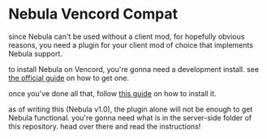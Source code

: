 # Nebula Vencord Compat
since Nebula can't be used without a client mod, for hopefully obvious reasons, you need a plugin for your client mod of choice that implements Nebula support.

to install Nebula on Vencord, you're gonna need a development install. see [the official guide](https://docs.vencord.dev/installing/) on how to get one.
<!--
TODO: See if its possible to safely integrate Nebula's backend into the plugin (plugin launching the backend? backend code thrown into plugin?) and if so, open a PR on vencord's side.

this isn't really a high-priority but it's something to keep in mind.
-->

once you've done all that, follow [this guide](https://docs.vencord.dev/installing/custom-plugins/) on how to install it.

as of writing this (Nebula v1.0), the plugin alone will not be enough to get Nebula functional. you're gonna need what is in the server-side folder of this repository. head over there and read the instructions!
